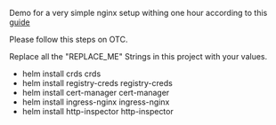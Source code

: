 Demo for a very simple nginx setup withing one hour according to this [guide](https://community.open-telekom-cloud.com/community?id=community_blog&sys_id=08f3fb40132c0190d15ac969a674412b&view_source=searchResult)

Please follow this steps on OTC.

Replace all the "REPLACE_ME" Strings in this project with your values.

- helm install crds crds
- helm install registry-creds registry-creds
- helm install cert-manager cert-manager
- helm install ingress-nginx ingress-nginx
- helm install http-inspector http-inspector
